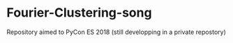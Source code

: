 # Fourier-Clustering-song
Repository aimed to PyCon ES 2018 (still developping in a private repostory)
